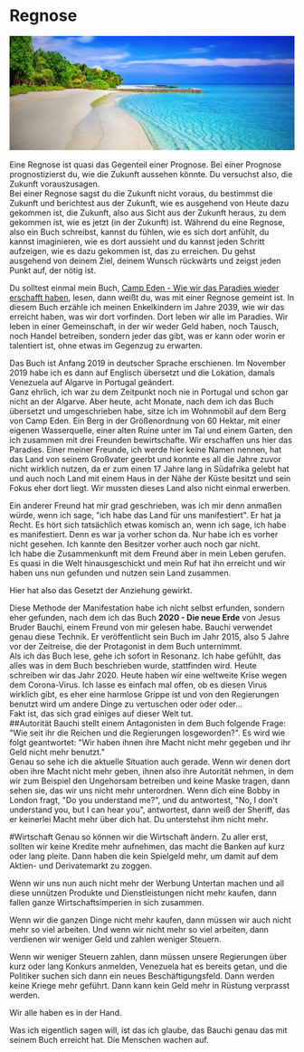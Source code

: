 # Regnose

![beach](../images/beach.png "beach")

Eine Regnose ist quasi das Gegenteil einer Prognose. Bei einer Prognose prognostizierst du, wie die Zukunft aussehen könnte. Du versuchst also, die Zukunft vorauszusagen.  
Bei einer Regnose sagst du die Zukunft nicht voraus, du bestimmst die Zukunft und berichtest aus der Zukunft, wie es ausgehend von Heute dazu gekommen ist, die Zukunft, also aus Sicht aus der Zukunft heraus, zu dem gekommen ist, wie es jetzt (in der Zukunft) ist. Während du eine Regnose, also ein Buch schreibst, kannst du fühlen, wie es sich dort anfühlt, du kannst imaginieren, wie es dort aussieht und du kannst jeden Schritt aufzeigen, wie es dazu gekommen ist, das zu erreichen. Du gehst ausgehend von deinem Ziel, deinem Wunsch rückwärts und zeigst jeden Punkt auf, der nötig ist.  
 
Du solltest einmal mein Buch, [Camp Eden - Wie wir das Paradies wieder erschafft haben](https://kdp.amazon.com/amazon-dp-action/de/dualbookshelf.marketplacelink/B07Y9T5KN5), lesen, dann weißt du, was mit einer Regnose gemeint ist.
In diesem Buch erzähle ich meinen Enkelkindern im Jahre 2039, wie wir das erreicht haben, was wir dort vorfinden. Dort leben wir alle im Paradies. Wir leben in einer Gemeinschaft, in der wir weder Geld haben, noch Tausch, noch Handel betreiben, sondern jeder das gibt, was er kann oder worin er talentiert ist, ohne etwas im Gegenzug zu erwarten.

Das Buch ist Anfang 2019 in deutscher Sprache erschienen. Im November 2019 habe ich es dann auf Englisch übersetzt und die Lokation, damals Venezuela auf Algarve in Portugal geändert.  
Ganz ehrlich, ich war zu dem Zeitpunkt noch nie in Portugal und schon gar nicht an der Algarve. Aber heute, acht Monate, nach dem ich das Buch übersetzt und umgeschrieben habe, sitze ich im Wohnmobil auf dem Berg von Camp Eden. Ein Berg in der Größenordnung von 60 Hektar, mit einer eigenen Wasserquelle, einer alten Ruine unter im Tal und einem Garten, den ich zusammen mit drei Freunden bewirtschafte. Wir erschaffen uns hier das Paradies. Einer meiner Freunde, ich werde hier keine Namen nennen, hat das Land von seinem Großvater geerbt und konnte es all die Jahre zuvor nicht wirklich nutzen, da er zum einen 17 Jahre lang in Südafrika gelebt hat und auch noch Land mit einem Haus in der Nähe der Küste besitzt und sein Fokus eher dort liegt. Wir mussten dieses Land also nicht einmal erwerben.  

Ein anderer Freund hat mir grad geschrieben, was ich mir denn anmaßen würde, wenn ich sage, "ich habe das Land für uns manifestiert". Er hat ja Recht. Es hört sich tatsächlich etwas komisch an, wenn ich sage, ich habe es manifestiert. Denn es war ja vorher schon da. Nur habe ich es vorher nicht gesehen. Ich kannte den Besitzer vorher auch noch gar nicht.  
Ich habe die Zusammenkunft mit dem Freund aber in mein Leben gerufen. Es quasi in die Welt hinausgeschickt und mein Ruf hat ihn erreicht und wir haben uns nun gefunden und nutzen sein Land zusammen.  

Hier hat also das Gesetzt der Anziehung gewirkt.

Diese Methode der Manifestation habe ich nicht selbst erfunden, sondern eher gefunden, nach dem ich das Buch **2020 - Die neue Erde** von Jesus Bruder Bauchi, einem Freund von mir gelesen habe. Bauchi verwendet genau diese Technik. Er veröffentlicht sein Buch im Jahr 2015, also 5 Jahre vor der Zeitreise, die der Protagonist in dem Buch unternimmt.  
Als ich das Buch lese, gehe ich sofort in Resonanz. Ich habe gefühlt, das alles was in dem Buch beschrieben wurde, stattfinden wird. Heute schreiben wir das Jahr 2020. Heute haben wir eine weltweite Krise wegen dem Corona-Virus. Ich lasse es einfach mal offen, ob es diesen Virus wirklich gibt, es eher eine harmlose Grippe ist und von den Regierungen benutzt wird um andere Dinge zu vertuschen oder oder oder...  
Fakt ist, das sich grad einiges auf dieser Welt tut.  
##Autorität
Bauchi stellt einem Antagonisten in dem Buch folgende Frage: "Wie seit ihr die Reichen und die Regierungen losgeworden?". Es wird wie folgt geantwortet: "Wir haben ihnen ihre Macht nicht mehr gegeben und ihr Geld nicht mehr benutzt."  
Genau so sehe ich die aktuelle Situation auch gerade. Wenn wir denen dort oben ihre Macht nicht mehr geben, ihnen also ihre Autorität nehmen, in dem wir zum Beispiel den Ungehorsam betreiben und keine Maske tragen, dann sehen sie, das wir uns nicht mehr unterordnen. Wenn dich eine Bobby in London fragt, "Do you understand me?", und du antwortest, "No, I don't understand you, but I can hear you", antwortest, dann weiß der Sheriff, das er keinerlei Macht mehr über dich hat. Du unterstehst ihm nicht mehr.  

#Wirtschaft
Genau so können wir die Wirtschaft ändern. Zu aller erst, sollten wir keine Kredite mehr aufnehmen, das macht die Banken auf kurz oder lang pleite. Dann haben die kein Spielgeld mehr, um damit auf dem Aktien- und Derivatemarkt zu zoggen.  

Wenn wir uns nun auch nicht mehr der Werbung Untertan machen und all diese unnützen Produkte und Dienstleistungen nicht mehr kaufen, dann fallen ganze Wirtschaftsimperien in sich zusammen.  
 
Wenn wir die ganzen Dinge nicht mehr kaufen, dann müssen wir auch nicht mehr so viel arbeiten. Und wenn wir nicht mehr so viel arbeiten, dann verdienen wir weniger Geld und zahlen weniger Steuern.  

Wenn wir weniger Steuern zahlen, dann müssen unsere Regierungen über kurz oder lang Konkurs anmelden, Venezuela hat es bereits getan, und die Politiker suchen sich dann ein neues Beschäftigungsfeld. Dann werden keine Kriege mehr geführt. Dann kann kein Geld mehr in Rüstung verprasst werden.  

Wir alle haben es in der Hand.  

Was ich eigentlich sagen will, ist das ich glaube, das Bauchi genau das mit seinem Buch erreicht hat. 
Die Menschen wachen auf. 